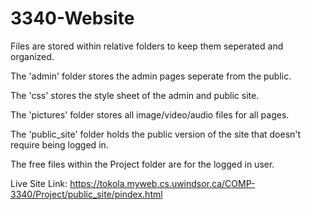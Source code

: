 # 3340-Website

Files are stored within relative folders to keep them seperated and organized.

The 'admin' folder stores the admin pages seperate from the public.

The 'css' stores the style sheet of the admin and public site.

The 'pictures' folder stores all image/video/audio files for all pages.

The 'public_site' folder holds the public version of the site that doesn't require being logged in.

The free files within the Project folder are for the logged in user.


Live Site Link: https://tokola.myweb.cs.uwindsor.ca/COMP-3340/Project/public_site/pindex.html
